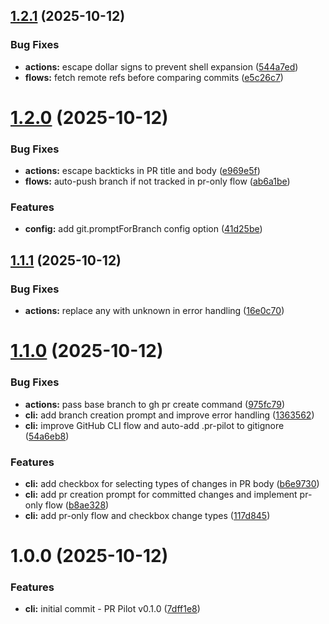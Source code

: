 ## [1.2.1](https://github.com/whyte25/pr-pilot/compare/v1.2.0...v1.2.1) (2025-10-12)


### Bug Fixes

* **actions:** escape dollar signs to prevent shell expansion ([544a7ed](https://github.com/whyte25/pr-pilot/commit/544a7ed9e0e0ae67e939729244afd9944108de61))
* **flows:** fetch remote refs before comparing commits ([e5c26c7](https://github.com/whyte25/pr-pilot/commit/e5c26c787fee5d01eb8cca188116fc7e3f88068a))

# [1.2.0](https://github.com/whyte25/pr-pilot/compare/v1.1.1...v1.2.0) (2025-10-12)

### Bug Fixes

- **actions:** escape backticks in PR title and body ([e969e5f](https://github.com/whyte25/pr-pilot/commit/e969e5fb76633c0927a819cb76d0b5b65e4db76e))
- **flows:** auto-push branch if not tracked in pr-only flow ([ab6a1be](https://github.com/whyte25/pr-pilot/commit/ab6a1be2cb3ad7b5d6f9771baeb4e84230342e5f))

### Features

- **config:** add git.promptForBranch config option ([41d25be](https://github.com/whyte25/pr-pilot/commit/41d25beb69561e25ff4a390c3a3fc42f6d7f1090))

## [1.1.1](https://github.com/whyte25/pr-pilot/compare/v1.1.0...v1.1.1) (2025-10-12)

### Bug Fixes

- **actions:** replace any with unknown in error handling ([16e0c70](https://github.com/whyte25/pr-pilot/commit/16e0c70ae2ed1151b0a6ea63241f41a73ba0d7ea))

# [1.1.0](https://github.com/whyte25/pr-pilot/compare/v1.0.0...v1.1.0) (2025-10-12)

### Bug Fixes

- **actions:** pass base branch to gh pr create command ([975fc79](https://github.com/whyte25/pr-pilot/commit/975fc799a81e3aa886c45dd5bf8fb2f4e40f45d4))
- **cli:** add branch creation prompt and improve error handling ([1363562](https://github.com/whyte25/pr-pilot/commit/1363562898d4d3303208a193615c451223026b4a))
- **cli:** improve GitHub CLI flow and auto-add .pr-pilot to gitignore ([54a6eb8](https://github.com/whyte25/pr-pilot/commit/54a6eb8c5b64e1cbe6405e78aeacdef48ef655ce))

### Features

- **cli:** add checkbox for selecting types of changes in PR body ([b6e9730](https://github.com/whyte25/pr-pilot/commit/b6e9730ef9992c372208d5da1316858f580cee49))
- **cli:** add pr creation prompt for committed changes and implement pr-only flow ([b8ae328](https://github.com/whyte25/pr-pilot/commit/b8ae32821211a4085cfeb48716bc935d4f2c192a))
- **cli:** add pr-only flow and checkbox change types ([117d845](https://github.com/whyte25/pr-pilot/commit/117d8454e07f350019e20c638d21ed9ef3f66e05))

# 1.0.0 (2025-10-12)

### Features

- **cli:** initial commit - PR Pilot v0.1.0 ([7dff1e8](https://github.com/whyte25/pr-pilot/commit/7dff1e84431bc789215960228bfcb9aebf157d6d))
